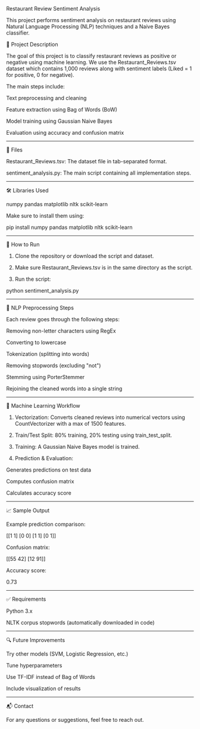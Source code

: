 Restaurant Review Sentiment Analysis

This project performs sentiment analysis on restaurant reviews using Natural Language Processing (NLP) techniques and a Naive Bayes classifier.

🧠 Project Description

The goal of this project is to classify restaurant reviews as positive or negative using machine learning. We use the Restaurant_Reviews.tsv dataset which contains 1,000 reviews along with sentiment labels (Liked = 1 for positive, 0 for negative).

The main steps include:

Text preprocessing and cleaning

Feature extraction using Bag of Words (BoW)

Model training using Gaussian Naive Bayes

Evaluation using accuracy and confusion matrix



---

📁 Files

Restaurant_Reviews.tsv: The dataset file in tab-separated format.

sentiment_analysis.py: The main script containing all implementation steps.



---

🛠️ Libraries Used

numpy
pandas
matplotlib
nltk
scikit-learn

Make sure to install them using:

pip install numpy pandas matplotlib nltk scikit-learn


---

🚀 How to Run

1. Clone the repository or download the script and dataset.


2. Make sure Restaurant_Reviews.tsv is in the same directory as the script.


3. Run the script:

python sentiment_analysis.py




---

🧹 NLP Preprocessing Steps

Each review goes through the following steps:

Removing non-letter characters using RegEx

Converting to lowercase

Tokenization (splitting into words)

Removing stopwords (excluding "not")

Stemming using PorterStemmer

Rejoining the cleaned words into a single string



---

🧰 Machine Learning Workflow

1. Vectorization: Converts cleaned reviews into numerical vectors using CountVectorizer with a max of 1500 features.


2. Train/Test Split: 80% training, 20% testing using train_test_split.


3. Training: A Gaussian Naive Bayes model is trained.


4. Prediction & Evaluation:

Generates predictions on test data

Computes confusion matrix

Calculates accuracy score





---

📈 Sample Output

Example prediction comparison:

[[1 1]
 [0 0]
 [1 1]
 [0 1]]

Confusion matrix:

[[55 42]
 [12 91]]

Accuracy score:

0.73


---

✅ Requirements

Python 3.x

NLTK corpus stopwords (automatically downloaded in code)



---

🔍 Future Improvements

Try other models (SVM, Logistic Regression, etc.)

Tune hyperparameters

Use TF-IDF instead of Bag of Words

Include visualization of results



---

📬 Contact

For any questions or suggestions, feel free to reach out.
